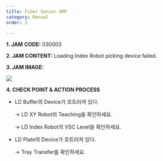```yaml
---
title: Fiber Sensor AMP
category: Manual
order: 2

---
```


**1. JAM** **CODE:** 030003

**2. JAM CONTENT:** Loading Index Robot picking device failed.

**3. JAM IMAGE:**

![](C:\Users\김은애\Desktop\Typora\IMG\030003.png)

**4. CHECK POINT & ACTION PROCESS**



* LD Buffer의 Device가 흐트러져 있다.

  → LD XY Robot의 Teaching을 확인하세요.

  → LD Index Robot의 VSC Level을 확인하세요.

* LD Plate의 Device가 흐트러져 있다.

  → Tray Transfer를 확인하세요. 







